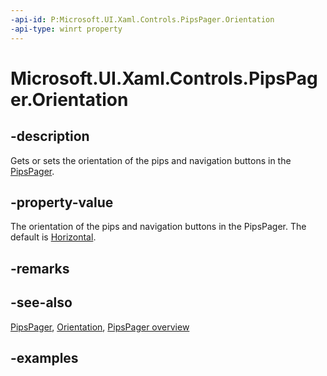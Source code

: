 ```yaml
---
-api-id: P:Microsoft.UI.Xaml.Controls.PipsPager.Orientation
-api-type: winrt property
---
```


# Microsoft.UI.Xaml.Controls.PipsPager.Orientation

<!--
public Windows.UI.Xaml.Controls.Orientation Orientation { get; set; }
-->

## -description

Gets or sets the orientation of the pips and navigation buttons in the [PipsPager](pipspager.md).

## -property-value

The orientation of the pips and navigation buttons in the PipsPager. The default is [Horizontal](orientation.md).

## -remarks

## -see-also

[PipsPager](pipspager.md), [Orientation](orientation.md), [PipsPager overview](/windows/apps/design/controls/pipspager)

## -examples
